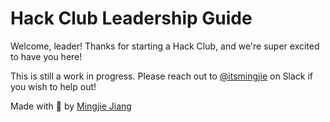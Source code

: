 # Hack Club Leadership Guide

Welcome, leader! Thanks for starting a Hack Club, and we're super excited to have you here!

This is still a work in progress. Please reach out to [@itsmingjie](https://hackclub.slack.com/messages/D3VS39Q4R/) on Slack if you wish to help out!

Made with 💖 by [Mingjie Jiang](https://mingjie.info)
